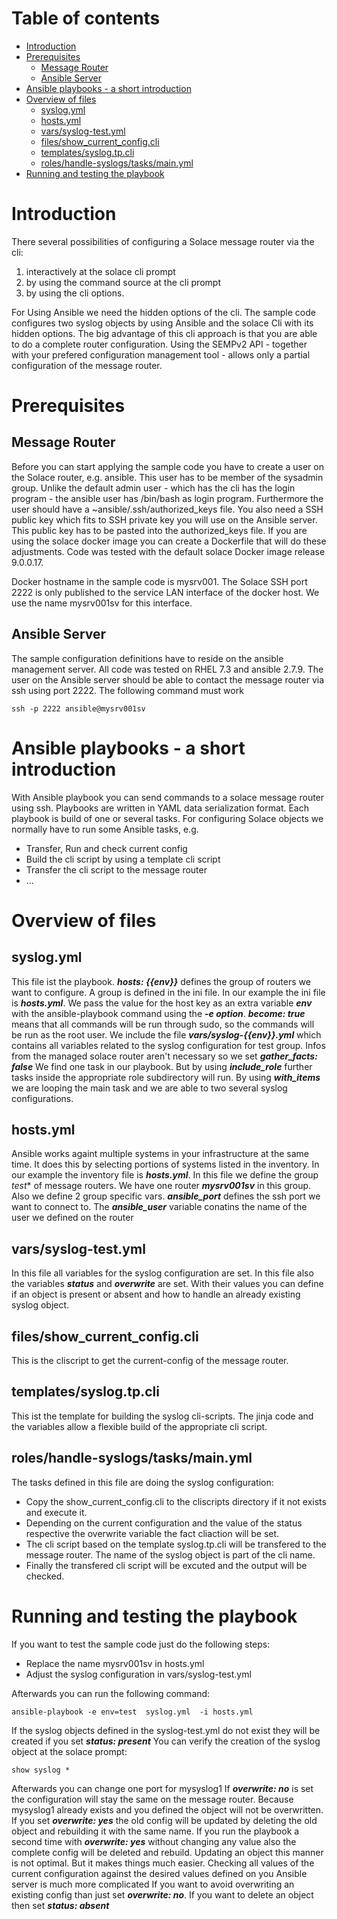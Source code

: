 # Table of contents
* [Introduction](#introduction)
* [Prerequisites](#prerequisites)
   * [Message Router](#message-router)
   * [Ansible Server](#ansible-server)
* [Ansible playbooks - a short introduction](#ansible-playbooks---a-short-introduction)
* [Overview of files](#overview-of-files)
   * [syslog.yml](#syslogyml)
   * [hosts.yml](#hostsyml)
   * [vars/syslog-test.yml](#varssyslog-testyml)
   * [files/show_current_config.cli](#filesshow_current_configcli)
   * [templates/syslog.tp.cli](#templatessyslogtpcli)
   * [roles/handle-syslogs/tasks/main.yml](#roleshandle-syslogstasksmainyml)
* [Running and testing the playbook](#running-and-testing-the-playbook)


# Introduction
There several possibilities of configuring a Solace message router via the cli:

1. interactively at the solace cli prompt
2. by using the command source <script-name> at the cli prompt
3. by using the cli options. 


For Using Ansible we need the hidden options of the cli.
The sample code configures two syslog objects by using Ansible and the solace Cli with its hidden options.
The big advantage of this cli approach is that you are able to do a complete router configuration. 
Using the SEMPv2 API - together with your prefered configuration management tool - allows only a partial configuration of the message router.

# Prerequisites
## Message Router
Before you can start applying the sample code you have to create a user on the Solace router, e.g. ansible.
This user has to be member of the sysadmin group.
Unlike the default admin user - which has the cli has the login program - the ansible user has /bin/bash as login program.
Furthermore the user should have a ~ansible/.ssh/authorized_keys file. 
You also need a SSH public key which fits to SSH private key you will use on the Ansible server. This public key has to be pasted into the authorized_keys file.
If you are using the solace docker image you can create a Dockerfile that will do these adjustments.
Code was tested with the default solace Docker image release 9.0.0.17.

Docker hostname in the sample code is mysrv001. The Solace SSH port 2222 is only published to the service LAN interface of the docker host. 
We use the name mysrv001sv for this interface.
## Ansible Server
The sample configuration definitions have to reside on the ansible management server. All code was tested on RHEL 7.3 and ansible 2.7.9. The user on the  Ansible server should be able to contact the message router via ssh using port 2222. 
The following command must work
```ssh
ssh -p 2222 ansible@mysrv001sv
```
# Ansible playbooks - a short introduction
With Ansible playbook you can send commands to a solace message router using ssh.
Playbooks are written in YAML data serialization format. 
Each playbook is build of one or several tasks.
For configuring Solace objects we normally have to run some Ansible tasks, e.g.


* Transfer, Run and check current config 
* Build the cli script by using a template cli script
* Transfer the cli script to the message router
* ...

# Overview of files

## syslog.yml
This file ist the playbook. 
**_hosts: {{env}}_** defines the group of routers we want to configure. A group is defined in the ini file. In our example the ini file is **_hosts.yml_**.
We pass the value for the host key as an extra variable **_env_** with the ansible-playbook command using the **_-e option_**.
**_become: true_** means that all commands will be run through sudo, so the commands will be run as the root user.
We include the file **_vars/syslog-{{env}}.yml_** which contains all variables related to the syslog configuration for test group. 
Infos from the managed solace router aren't necessary so we set **_gather_facts: false_**
We find one task in our playbook. But by using **_include_role_** further tasks inside the appropriate role subdirectory will run.
By using **_with_items_** we are looping the main task and we are able to two several syslog configurations.

## hosts.yml
Ansible works againt multiple systems in your infrastructure at the same time.
It does this by selecting portions of systems listed in the inventory. In our example the inventory file is **_hosts.yml_**.
In this file we define the group *_test_** of message routers.
We have one router **_mysrv001sv_** in this group. Also we define 2 group specific vars.
**_ansible_port_** defines the ssh port we want to connect to.
The **_ansible_user_** variable conatins the name of the user we defined on the router

## vars/syslog-test.yml
In this file all variables for the syslog configuration are set. 
In this file also the variables **_status_** and **_overwrite_** are set. With their values you can define if an object is present or absent and how to handle an already existing syslog object.

## files/show_current_config.cli
This is the cliscript to get the current-config of the message router.

## templates/syslog.tp.cli
This ist the template for building the syslog cli-scripts. The jinja code and the variables allow a flexible build of the appropriate cli script.

## roles/handle-syslogs/tasks/main.yml
The tasks defined in this file are doing the syslog configuration:
* Copy the show_current_config.cli to the cliscripts directory if it not exists and execute it.
* Depending on the current configuration and the value of the status respective the overwrite variable the fact cliaction will be set.
* The cli script based on the template syslog.tp.cli will be transfered to the message router. The name of the syslog object is part of the cli name.
* Finally the transfered cli script will be excuted and the output will be checked.

# Running and testing the playbook
If you want to test the sample code just do the following steps:
* Replace the name mysrv001sv in hosts.yml
* Adjust the syslog configuration in vars/syslog-test.yml

Afterwards you can run the following command:
```playbook
ansible-playbook -e env=test  syslog.yml  -i hosts.yml
```
If the syslog objects defined in the syslog-test.yml do not exist they will be created if you set **_status: present_**
You can verify the creation of the syslog object at the solace prompt:

```show_syslog
show syslog * 
```
Afterwards you can change one port for mysyslog1
If **_overwrite: no_** is set the configuration will stay the same on the message router. Because mysyslog1 already exists and you defined the object will not be overwritten.
If you set **_overwrite: yes_** the old config will be updated by deleting the old object and rebuilding it with the same name.
If you run the playbook a second time with **_overwrite: yes_** without changing any value also the complete config will be deleted and rebuild. Updating an object this manner is not optimal. But it makes things much easier.
Checking all values of the current configuration against the desired values defined on you Ansible server is much more complicated
If you want to avoid overwriting an existing config than just set **_overwrite: no_**.
If you want to delete an object then set **_status: absent_**
